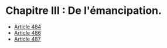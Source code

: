 # Chapitre III : De l'émancipation.

- [Article 484](article-484.md)
- [Article 486](article-486.md)
- [Article 487](article-487.md)
